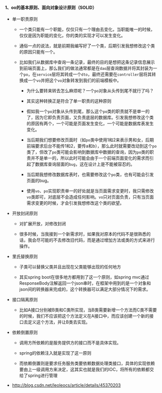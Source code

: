 #### 1、oo的基本原则、面向对象设计原则（SOLID）

- 单一职责原则

    - 一个类只能有一个职能，仅仅只有一个理由去变化，当职能唯一的时候，仅仅是因为职能的变化，你的类的实现才可以发生变化。

    - 通俗一点的说法，就是前期我编写好了一个类，后期引发我想修改这个类的原因只能有一个。

    - 比如我们从数据库中查询一条记录，最终的目的是想把这条记录信息展示到前端页面上，那么我们的做法通常都是在`dao`层查询数据并将其封装为一个`po`，在`service`层将其转成一个`dto`，最终还需要在`controller`层将其转换成一个`vo`并把这个`vo`对象转发到我们的前端模板中。

      - 为什么要转来转去怎么麻烦呢？一个`po`对象从头传到尾不就行了吗？

      - 其实这种转换正是符合了单一职责的这种原则

      - 假如我一个`po`对象从头传到尾，那么这个`po`类的职责就不是单一的了，因为它即负责页面，又负责底层的数据库。引发我想修改这个类的原因有两个，一个可能是页面发生变化，一个可能是数据库表发生变化。

      - 当后期我们想要修改页面时（如`po`类中使用1和2来表示男和女，后期前端要求后台不能传1和2，要传a和b），那么此时就需要改动到这个`po`类了，但改了`po`类可能会影响到数据库中数据的查询，因为`po`类的职责并不是单一的，所以此时可能会由于一个前端页面变化的需求而引起了数据库查询层面的`bug`，这在设计上是不能被容忍的。

      - 当后期我想修改数据库表时，也需要修改这个`po`类，也有可能会引发页面的bug。

      - 使用`vo`、`po`实现职责单一的好处就是当页面需求变更时，我只需修改`vo`类即可，对底层不会造成任何影响。`vo`只对页面负责，只有当页面需求变更的时候，才会引发我想修改这个类的欲望。

- 开放封闭原则

    - 对扩展开放，对修改封闭

    - 很多时候，当我接到一个新需求时，如果我对原本的代码不是很熟悉的话，我会尽可能的不去修改旧代码，而是通过增加方法或类的方式来进行操作。

- 里氏替换原则

    - 子类可以替换父类并且出现在父类能够出现的任何地方

    - 其实spring boot在很多地方都用到了这一个原则，如spring mvc通过ResponseBody注解返回一个json串时，在框架中用到的是一个对象和json间的转换器来完成的，这个转换器可以满足大部分情况下的需求。

- 接口隔离原则

    - 比如A接口分别被B类和C类所实现，当B类需要新增一个方法而C类不需要的时候，我们不应该把这个方法定义在A接口中，而应该创建一个新的接口去定义这个方法，并让B类去实现。

- 依赖倒置原则

    - 调用方所依赖的是服务提供方的接口而不是具体实现。

    - spring的依赖注入就是实现了这一原则

    - 而依赖倒置则是要求任务服务类要依赖数据处理类接口，具体的实现依赖要由上一级调用方来决定，这其实也就是我们的IOC，将所有的依赖都交给了spring进行管理

- http://blog.csdn.net/leoleocs/article/details/45370203

